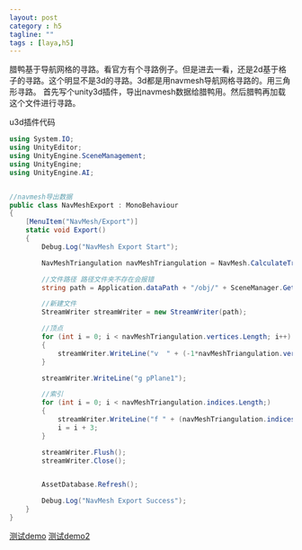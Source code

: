```yaml
---
layout: post
category : h5
tagline: ""
tags : [laya,h5]
---
```


腊鸭基于导航网格的寻路。看官方有个寻路例子。但是进去一看，还是2d基于格子的寻路。这个明显不是3d的寻路。3d都是用navmesh导航网格寻路的。用三角形寻路。
首先写个unity3d插件，导出navmesh数据给腊鸭用。然后腊鸭再加载这个文件进行寻路。

u3d插件代码

```cs
using System.IO;
using UnityEditor;
using UnityEngine.SceneManagement;
using UnityEngine;
using UnityEngine.AI;


//navmesh导出数据
public class NavMeshExport : MonoBehaviour
{
	[MenuItem("NavMesh/Export")]
	static void Export()
	{
		Debug.Log("NavMesh Export Start");

		NavMeshTriangulation navMeshTriangulation = NavMesh.CalculateTriangulation();

		//文件路径 路径文件夹不存在会报错 
		string path = Application.dataPath + "/obj/" + SceneManager.GetActiveScene().name + ".obj";

		//新建文件
		StreamWriter streamWriter = new StreamWriter(path);

		//顶点  
		for (int i = 0; i < navMeshTriangulation.vertices.Length; i++)
		{
			streamWriter.WriteLine("v  " + (-1*navMeshTriangulation.vertices[i].x) + " " + navMeshTriangulation.vertices[i].y + " " + navMeshTriangulation.vertices[i].z);
		}

		streamWriter.WriteLine("g pPlane1");

		//索引  
		for (int i = 0; i < navMeshTriangulation.indices.Length;)
		{
			streamWriter.WriteLine("f " + (navMeshTriangulation.indices[i] + 1) + " " + (navMeshTriangulation.indices[i + 1] + 2) + " " + (navMeshTriangulation.indices[i + 1] + 1));
			i = i + 3;
		}

		streamWriter.Flush();
		streamWriter.Close();


		AssetDatabase.Refresh();

		Debug.Log("NavMesh Export Success");
	}
}
```

<a href='https://matrix3d.github.io/patrollaya/bin/h5/'>测试demo</a>
<a href='https://matrix3d.github.io/assets/html5/layanav/'>测试demo2</a>


